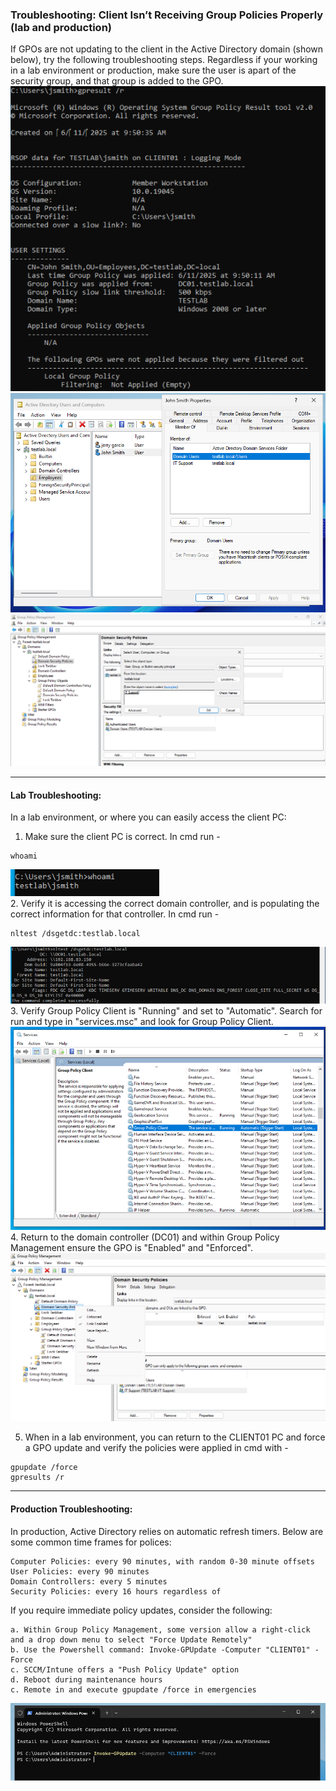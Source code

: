 ### Troubleshooting: Client Isn’t Receiving Group Policies Properly (lab and production)
If GPOs are not updating to the client in the Active Directory domain (shown below), try the following troubleshooting steps.
Regardless if your working in a lab environment or production, make sure the user is apart of the security group, and that group is added to the GPO.
![gpresults output](https://github.com/nickbruggen90/LabsVol8021Q/blob/main/Project%201.1%3A%20Active%20Directory%20and%20Windows%2010%20Integration/Images/Screenshot%202025-06-11%20095437.png)
![user group verification](https://github.com/nickbruggen90/LabsVol8021Q/blob/main/Project%201.1%3A%20Active%20Directory%20and%20Windows%2010%20Integration/Images/Screenshot%202025-06-11%20112029.png)
![group/GPO verification](https://github.com/nickbruggen90/LabsVol8021Q/blob/main/Project%201.1%3A%20Active%20Directory%20and%20Windows%2010%20Integration/Images/Screenshot%202025-06-11%20102411.png)

---

#### Lab Troubleshooting:
In a lab environment, or where you can easily access the client PC:
1. Make sure the client PC is correct. In cmd run -
```
whoami
```
![whoami results](https://github.com/nickbruggen90/LabsVol8021Q/blob/main/Project%201.1%3A%20Active%20Directory%20and%20Windows%2010%20Integration/Images/Screenshot%202025-06-11%20102455.png)  
2. Verify it is accessing the correct domain controller, and is populating the correct information for that controller. In cmd run -
```
nltest /dsgetdc:testlab.local
```
![nltest results](https://github.com/nickbruggen90/LabsVol8021Q/blob/main/Project%201.1%3A%20Active%20Directory%20and%20Windows%2010%20Integration/Images/Screenshot%202025-06-11%20102535.png)  
3. Verify Group Policy Client is "Running" and set to "Automatic". Search for run and type in "services.msc" and look for Group Policy Client.
![services.msc output](https://github.com/nickbruggen90/LabsVol8021Q/blob/main/Project%201.1%3A%20Active%20Directory%20and%20Windows%2010%20Integration/Images/Screenshot%202025-06-11%20102619.png)  
4. Return to the domain controller (DC01) and within Group Policy Management ensure the GPO is "Enabled" and "Enforced".
![DC enabled/enforced](https://github.com/nickbruggen90/LabsVol8021Q/blob/main/Project%201.1%3A%20Active%20Directory%20and%20Windows%2010%20Integration/Images/Screenshot%202025-06-11%20102731.png)

5. When in a lab environment, you can return to the CLIENT01 PC and force a GPO update and verify the policies were applied in cmd with -
```
gpupdate /force
gpresults /r
```

---

#### Production Troubleshooting:
In production, Active Directory relies on automatic refresh timers. Below are some common time frames for polices:
```
Computer Policies: every 90 minutes, with random 0-30 minute offsets
User Policies: every 90 minutes
Domain Controllers: every 5 minutes
Security Policies: every 16 hours regardless of
```
If you require immediate policy updates, consider the following:
```
a. Within Group Policy Management, some version allow a right-click and a drop down menu to select "Force Update Remotely"
b. Use the Powershell command: Invoke-GPUpdate -Computer "CLIENT01" -Force
c. SCCM/Intune offers a "Push Policy Update" option
d. Reboot during maintenance hours
c. Remote in and execute gpupdate /force in emergencies
```
![example 1](https://github.com/nickbruggen90/LabsVol8021Q/blob/main/Project%201.1%3A%20Active%20Directory%20and%20Windows%2010%20Integration/Images/Screenshot%202025-06-11%20105101.png)
